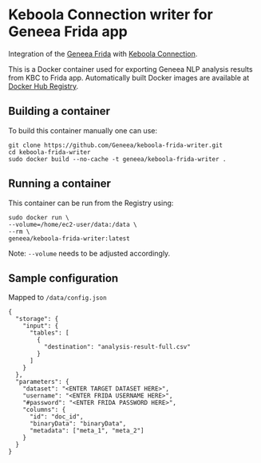 # Keboola Connection writer for Geneea Frida app

Integration of the [Geneea Frida](https://frida.geneea.com) with [Keboola Connection](https://connection.keboola.com).

This is a Docker container used for exporting Geneea NLP analysis results from KBC to Frida app.
Automatically built Docker images are available at [Docker Hub Registry](https://hub.docker.com/r/geneea/keboola-frida-writer/).

## Building a container
To build this container manually one can use:

```
git clone https://github.com/Geneea/keboola-frida-writer.git
cd keboola-frida-writer
sudo docker build --no-cache -t geneea/keboola-frida-writer .
```

## Running a container
This container can be run from the Registry using:

```
sudo docker run \
--volume=/home/ec2-user/data:/data \
--rm \
geneea/keboola-frida-writer:latest
```
Note: `--volume` needs to be adjusted accordingly.

## Sample configuration
Mapped to `/data/config.json`

```
{
  "storage": {
    "input": {
      "tables": [
        {
          "destination": "analysis-result-full.csv"
        }
      ]
    }
  },
  "parameters": {
    "dataset": "<ENTER TARGET DATASET HERE>",
    "username": "<ENTER FRIDA USERNAME HERE>",
    "#password": "<ENTER FRIDA PASSWORD HERE>",
    "columns": {
      "id": "doc_id",
      "binaryData": "binaryData",
      "metadata": ["meta_1", "meta_2"]
    }
  }
}
```
